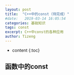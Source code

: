 ```yaml
---
layout: post
title:  "C++中的const（待完成）"
#date:   2019-03-14 16:05:54
categories: 基础知识
tags: const
excerpt: C++中const的各种应用
author: Tizeng
---
```


* content
{:toc}

## 函数中的const